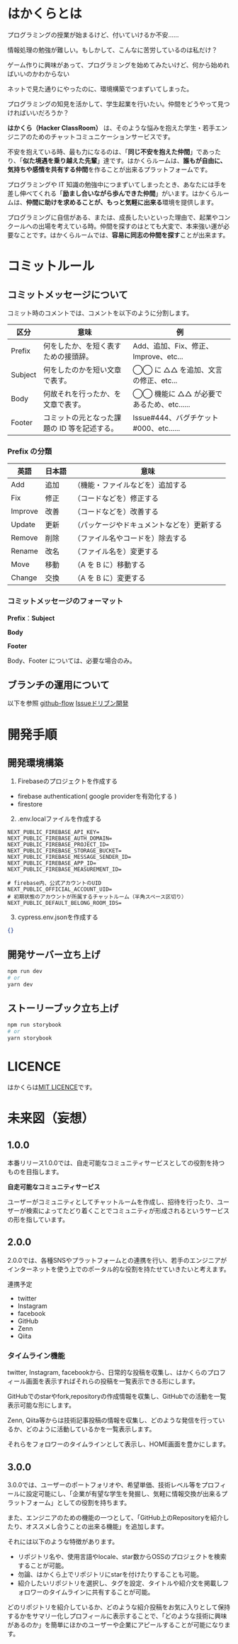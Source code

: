 # はかくらとは

プログラミングの授業が始まるけど、付いていけるか不安......

情報処理の勉強が難しい。もしかして、こんなに苦労しているのは私だけ？

ゲーム作りに興味があって、プログラミングを始めてみたいけど、何から始めればいいのかわからない

ネットで見た通りにやったのに、環境構築でつまずいてしまった。

プログラミングの知見を活かして、学生起業を行いたい。仲間をどうやって見つければいいだろうか？

**はかくら（Hacker ClassRoom）** は、そのような悩みを抱えた学生・若手エンジニアのためのチャットコミュニケーションサービスです。

不安を抱えている時、最も力になるのは、「**同じ不安を抱えた仲間**」であったり、「**似た境遇を乗り越えた先輩**」達です。はかくらルームは、**誰もが自由に、気持ちや感情を共有する仲間**を作ることが出来るプラットフォームです。

プログラミングや IT 知識の勉強中につまずいてしまったとき、あなたには手を差し伸べてくれる「**励まし合いながら歩んできた仲間**」がいます。はかくらルームは、**仲間に助けを求めることが、もっと気軽に出来る**環境を提供します。

プログラミングに自信がある、または、成長したいといった理由で、起業やコンクールへの出場を考えている時。仲間を探すのはとても大変で、本来強い運が必要なことです。はかくらルームでは、**容易に同志の仲間を探す**ことが出来ます。

# コミットルール

## コミットメッセージについて

コミット時のコメントでは、コメントを以下のように分割します。

| 区分    | 意味                                         | 例                                       |
| ------- | -------------------------------------------- | ---------------------------------------- |
| Prefix  | 何をしたか、を短く表すための接頭辞。         | Add、追加、Fix、修正、Improve、etc...    |
| Subject | 何をしたのかを短い文章で表す。               | ◯◯ に △△ を追加、文言の修正、etc...      |
| Body    | 何故それを行ったか、を文章で表す。           | ◯◯ 機能に △△ が必要であるため、etc...... |
| Footer  | コミットの元となった課題の ID 等を記述する。 | Issue#444、バグチケット#000、etc......   |

### Prefix の分類

| 英語    | 日本語 | 意味                                       |
| ------- | ------ | ------------------------------------------ |
| Add     | 追加   | （機能・ファイルなどを）追加する           |
| Fix     | 修正   | （コードなどを）修正する                   |
| Improve | 改善   | （コードなどを）改善する                   |
| Update  | 更新   | （パッケージやドキュメントなどを）更新する |
| Remove  | 削除   | （ファイル名やコードを）除去する           |
| Rename  | 改名   | （ファイル名を）変更する                   |
| Move    | 移動   | （A を B に）移動する                      |
| Change  | 交換   | （A を B に）変更する                      |

### コミットメッセージのフォーマット

**Prefix**：**Subject**

**Body**

**Footer**

Body、Footer については、必要な場合のみ。

## ブランチの運用について

以下を参照
[github-flow](https://tracpath.com/bootcamp/learning_git_github_flow.html)
[Issueドリブン開発](https://gist.github.com/Enchan1207/0ea2c7a7d6a3c16aea5683435d1972f8)

# 開発手順

## 開発環境構築

1. Firebaseのプロジェクトを作成する
  - firebase authentication( google providerを有効化する )
  - firestore
2. .env.localファイルを作成する
  ```.env
  NEXT_PUBLIC_FIREBASE_API_KEY=
  NEXT_PUBLIC_FIREBASE_AUTH_DOMAIN=
  NEXT_PUBLIC_FIREBASE_PROJECT_ID=
  NEXT_PUBLIC_FIREBASE_STORAGE_BUCKET=
  NEXT_PUBLIC_FIREBASE_MESSAGE_SENDER_ID=
  NEXT_PUBLIC_FIREBASE_APP_ID=
  NEXT_PUBLIC_FIREBASE_MEASUREMENT_ID=
  
  # firebase内、公式アカウントのUID
  NEXT_PUBLIC_OFFICIAL_ACCOUNT_UID=
  # 初期状態のアカウントが所属するチャットルーム（半角スペース区切り）
  NEXT_PUBLIC_DEFAULT_BELONG_ROOM_IDS=
  ```
3. cypress.env.jsonを作成する
  ```json
  {}
  ```

## 開発サーバー立ち上げ

```bash
npm run dev
# or
yarn dev
```

## ストーリーブック立ち上げ

```bash
npm run storybook
# or
yarn storybook
```

# LICENCE
はかくらは[MIT LICENCE](https://github.com/FAL-coffee/hacker-class-room/blob/main/LICENSE)です。

# 未来図（妄想）
## 1.0.0
本番リリース1.0.0では、自走可能なコミュニティサービスとしての役割を持つものを目指します。

**自走可能なコミュニティサービス**

  ユーザーがコミュニティとしてチャットルームを作成し、招待を行ったり、ユーザーが検索によってたどり着くことでコミュニティが形成されるというサービスの形を指しています。

## 2.0.0
2.0.0では、各種SNSやプラットフォームとの連携を行い、若手のエンジニアがインターネットを使う上でのポータル的な役割を持たせていきたいと考えます。

連携予定
- twitter
- Instagram
- facebook
- GitHub
- Zenn
- Qiita

### タイムライン機能
twitter, Instagram, facebookから、日常的な投稿を収集し、はかくらのプロフィール画面を表示すればそれらの投稿を一覧表示できる形にします。

GitHubでのstarやfork,repositoryの作成情報を収集し、GitHubでの活動を一覧表示可能な形にします。

Zenn, Qiita等からは技術記事投稿の情報を収集し、どのような発信を行っているか、どのように活動しているかを一覧表示します。

それらをフォロワーのタイムラインとして表示し、HOME画面を豊かにします。

## 3.0.0
3.0.0では、ユーザーのポートフォリオや、希望単価、技術レベル等をプロフィールに設定可能にし、「企業が有望な学生を発掘し、気軽に情報交換が出来るプラットフォーム」としての役割を持ちます。

また、エンジニアのための機能の一つとして、「GitHub上のRepositoryを紹介したり、オススメし合うことの出来る機能」を追加します。

それには以下のような特徴があります。
- リポジトリ名や、使用言語やlocale、star数からOSSのプロジェクトを検索することが可能。
- 勿論、はかくら上でリポジトリにstarを付けたりすることも可能。
- 紹介したいリポジトリを選択し、タグを設定、タイトルや紹介文を掲載しフォロワーのタイムラインに共有することが可能。

どのリポジトリを紹介しているか、どのような紹介投稿をお気に入りとして保持するかをサマリー化しプロフィールに表示することで、「どのような技術に興味があるのか」を簡単にほかのユーザーや企業にアピールすることが可能になります。
